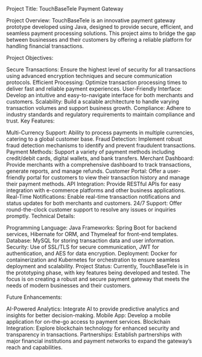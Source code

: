 Project Title: TouchBaseTele Payment Gateway

Project Overview:
TouchBaseTele is an innovative payment gateway prototype developed using Java, designed to provide secure, efficient, and seamless payment processing solutions. This project aims to bridge the gap between businesses and their customers by offering a reliable platform for handling financial transactions.

Project Objectives:

Secure Transactions: Ensure the highest level of security for all transactions using advanced encryption techniques and secure communication protocols.
Efficient Processing: Optimize transaction processing times to deliver fast and reliable payment experiences.
User-Friendly Interface: Develop an intuitive and easy-to-navigate interface for both merchants and customers.
Scalability: Build a scalable architecture to handle varying transaction volumes and support business growth.
Compliance: Adhere to industry standards and regulatory requirements to maintain compliance and trust.
Key Features:

Multi-Currency Support: Ability to process payments in multiple currencies, catering to a global customer base.
Fraud Detection: Implement robust fraud detection mechanisms to identify and prevent fraudulent transactions.
Payment Methods: Support a variety of payment methods including credit/debit cards, digital wallets, and bank transfers.
Merchant Dashboard: Provide merchants with a comprehensive dashboard to track transactions, generate reports, and manage refunds.
Customer Portal: Offer a user-friendly portal for customers to view their transaction history and manage their payment methods.
API Integration: Provide RESTful APIs for easy integration with e-commerce platforms and other business applications.
Real-Time Notifications: Enable real-time transaction notifications and status updates for both merchants and customers.
24/7 Support: Offer round-the-clock customer support to resolve any issues or inquiries promptly.
Technical Details:

Programming Language: Java
Frameworks: Spring Boot for backend services, Hibernate for ORM, and Thymeleaf for front-end templates.
Database: MySQL for storing transaction data and user information.
Security: Use of SSL/TLS for secure communication, JWT for authentication, and AES for data encryption.
Deployment: Docker for containerization and Kubernetes for orchestration to ensure seamless deployment and scalability.
Project Status:
Currently, TouchBaseTele is in the prototyping phase, with key features being developed and tested. The focus is on creating a robust and secure payment gateway that meets the needs of modern businesses and their customers.

Future Enhancements:

AI-Powered Analytics: Integrate AI to provide predictive analytics and insights for better decision-making.
Mobile App: Develop a mobile application for on-the-go access to payment services.
Blockchain Integration: Explore blockchain technology for enhanced security and transparency in transactions.
Partnerships: Establish partnerships with major financial institutions and payment networks to expand the gateway’s reach and capabilities.

